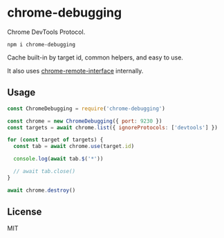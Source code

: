 # chrome-debugging

Chrome DevTools Protocol.

```
npm i chrome-debugging
```

Cache built-in by target id, common helpers, and easy to use.

It also uses [chrome-remote-interface](https://github.com/cyrus-and/chrome-remote-interface) internally.

## Usage
```javascript
const ChromeDebugging = require('chrome-debugging')

const chrome = new ChromeDebugging({ port: 9230 })
const targets = await chrome.list({ ignoreProtocols: ['devtools'] })

for (const target of targets) {
  const tab = await chrome.use(target.id)

  console.log(await tab.$('*'))

  // await tab.close()
}

await chrome.destroy()
```

## License
MIT

